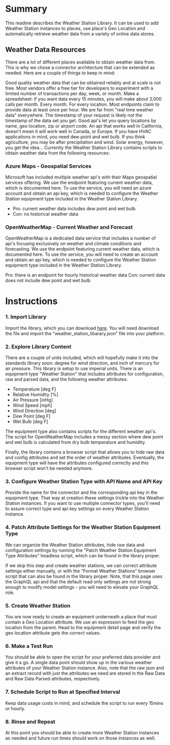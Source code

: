 # Summary
This readme describes the Weather Station Library. It can be used to add Weather Station instances to places, use place's Geo Location and automatically retrieve weather data from a variety of online data stores.

## Weather Data Resources
There are a lot of different places available to obtain weather data from. This is why we chose a connector architecture that can be extended as needed. Here are a couple of things to keep in mind:

Good quality weather data that can be obtained reliably and at scale is not free. Most vendors offer a free tier for developers to experiment with a limited number of transactions per day, week, or month.
Make a spreadsheet: if you want data every 15 minutes, you will make about 3,000 calls per month. Every month. For every location.
Most endpoints claim to provide data at least once per hour. We are far from "real time weather data" everywhere. The timestamp of your request is likely not the timestamp of the data set you get.
Good api's let you query locations by name, geo location, zip or airport code. An api that works well in California, doesn't mean it will work well in Canada, or Europe.
If you have HVAC applications in mind, you need dew point and wet bulb. If you think agriculture, you may be after precipitation and wind. Solar energy, however, you get the idea...
Currently the Weather Station Library contains scripts to obtain weather data from the following resources:

### Azure Maps - Geospatial Services
Microsoft has included multiple weather api's with their Maps geospatial services offering. We use the endpoint featuring current weather data, which is documented here. To use the service, you will need an azure account and obtain an api key, which is needed to configure the Weather Station equipment type included in the Weather Station Library.

- Pro: current weather data includes dew point and wet bulb
- Con: no historical weather data

### OpenWeatherMap - Current Weather and Forecast
OpenWeatherMap is a dedicated data service that includes a number of api's focusing exclusively on weather and climate conditions and forecasting. We use the endpoint featuring current weather data, which is documented here. To use the service, you will need to create an account and obtain an api key, which is needed to configure the Weather Station equipment type included in the Weather Station Library.

Pro: there is an endpoint for hourly historical weather data
Con: current data does not include dew point and wet bulb

# Instructions
### 1. Import Library
Import the library, which you can download [here](dist/weather_station_library_export.json). You will need download the file and import the "weather_station_libarary.json" file into your platform.

### 2. Explore Library Content
There are a couple of units included, which will hopefully make it into the standards library soon: degree for wind direction, and inch of mercury for air pressure. This library is setup to use imperial units.
There is an equipment type "Weather Station" that includes attributes for configuration, raw and parsed data, and the following weather attributes:

- Temperature [deg F]
- Relative Humidity [%]
- Air Pressure [inHg]
- Wind Speed [mph]
- Wind Direction [deg]
- Dew Point [deg F]
- Wet Bulb [deg F]

The equipment type also contains scripts for the different weather api's. The script for OpenWeatherMap includes a messy section where dew point and wet bulb is calculated from dry bulb temperature and humidity.

Finally, the library contains a browser script that allows you to hide raw data and config attributes and set the order of weather attributes. Eventually, the equipment type will have the attributes configured correctly and this browser script won't be needed anymore.

### 3. Configure Weather Station Type with API Name and API Key
Provide the name for the connector and the corresponding api key in the equipment type. That way at creation these settings trickle into the Weather Station instances. If you want to use multiple connector types, you'll need to assure correct type and api key settings on every Weather Station instance.

### 4. Patch Attribute Settings for the Weather Station Equipment Type
We can organize the Weather Station attributes, hide raw data and configuration settings by running the "Patch Weather Station Equipment Type Attributes" headless script, which can be found in the library proper.

If we skip this step and create weather stations, we can correct attribute settings either manually, or with the "Format Weather Stations" browser script that can also be found in the library proper. Note, that this page uses the GraphQL api and that the default read only settings are not strong enough to modify model settings - you will need to elevate your GraphQL role.

### 5. Create Weather Station
You are now ready to create an equipment underneath a place that must contain a Geo Location attribute. We use an expression to feed the geo location from the parent. Head to the equipment detail page and verify the geo location attribute gets the correct values.

### 6. Make a Test Run
You should be able to open the script for your preferred data provider and give it a go. A single data point should show up in the various weather attributes of your Weather Station instance. Also, note that the raw json and an extract record with just the attributes we need are stored in the Raw Data and Raw Data Parsed attributes, respectively.

### 7. Schedule Script to Run at Specified Interval
Keep data usage costs in mind, and schedule the script to run every 15mins or hourly.

### 8. Rinse and Repeat
At this point you should be able to create more Weather Station instances as needed and future run times should work on those instances as well.